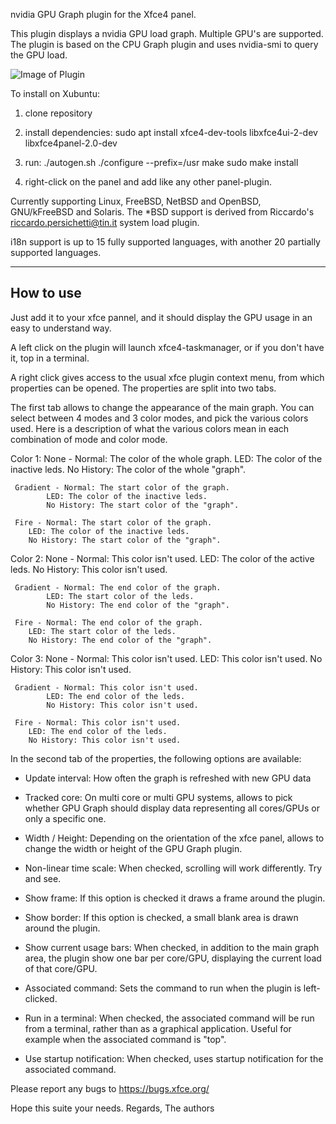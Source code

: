 nvidia GPU Graph plugin for the Xfce4 panel.

This plugin displays a nvidia GPU load graph. Multiple GPU's are supported. The plugin is based on the CPU Graph plugin and uses nvidia-smi to query the GPU load.

![Image of Plugin](https://www.emwesoft.com/images/gpugraph.png)

To install on Xubuntu:
1. clone repository

2. install dependencies:
    sudo apt install xfce4-dev-tools libxfce4ui-2-dev libxfce4panel-2.0-dev
    
3. run:
    ./autogen.sh
    ./configure --prefix=/usr
    make
    sudo make install
    
4. right-click on the panel and add like any other panel-plugin.




Currently supporting Linux, FreeBSD, NetBSD and OpenBSD, GNU/kFreeBSD and
Solaris. The *BSD support is derived from Riccardo's
<riccardo.persichetti@tin.it> system load plugin.

i18n support is up to 15 fully supported languages, with another 20 partially
supported languages.

--------
How to use
----
Just add it to your xfce pannel, and it should display the GPU usage in an easy
to understand way.

A left click on the plugin will launch xfce4-taskmanager, or if you don't have
it, top in a terminal.

A right click gives access to the usual xfce plugin context menu, from which
properties can be opened. The properties are split into two tabs.

The first tab allows to change the appearance of the main graph. You can select
between 4 modes and 3 color modes, and pick the various colors used. Here is a
description of what the various colors mean in each combination of mode and
color mode.

Color 1: None - Normal: The color of the whole graph.
		LED: The color of the inactive leds.
		No History: The color of the whole "graph".
		
	 Gradient - Normal: The start color of the graph.
		    LED: The color of the inactive leds.
		    No History: The start color of the "graph".
	 
	 Fire - Normal: The start color of the graph.
		LED: The color of the inactive leds.
		No History: The start color of the "graph".

Color 2: None - Normal: This color isn't used.
		LED: The color of the active leds.
		No History: This color isn't used.
	 
	 Gradient - Normal: The end color of the graph.
		    LED: The start color of the leds.
		    No History: The end color of the "graph".

	 Fire - Normal: The end color of the graph.
		LED: The start color of the leds.
		No History: The end color of the "graph".

Color 3: None - Normal: This color isn't used.
		LED: This color isn't used.
		No History: This color isn't used.

	 Gradient - Normal: This color isn't used.
		    LED: The end color of the leds.
		    No History: This color isn't used.

	 Fire - Normal: This color isn't used.
		LED: The end color of the leds.
		No History: This color isn't used.

In the second tab of the properties, the following options are available:

* Update interval: How often the graph is refreshed with new GPU data

* Tracked core: On multi core or multi GPU systems, allows to pick whether GPU
		Graph should display data representing all cores/GPUs or only a
                specific one.

* Width / Height: Depending on the orientation of the xfce panel, allows to
                  change the width or height of the GPU Graph plugin.

* Non-linear time scale: When checked, scrolling will work differently.  Try
                         and see.

* Show frame: If this option is checked it draws a frame around the plugin.

* Show border: If this option is checked, a small blank area is drawn around
               the plugin.

* Show current usage bars: When checked, in addition to the main graph area,
			   the plugin show one bar per core/GPU, displaying the
                           current load of that core/GPU.

* Associated command: Sets the command to run when the plugin is left-clicked.

* Run in a terminal: When checked, the associated command will be run from a
                     terminal, rather than as a graphical application. Useful
                     for example when the associated command is "top".

* Use startup notification: When checked, uses startup notification for the
                            associated command.

Please report any bugs to https://bugs.xfce.org/

Hope this suite your needs.
Regards,
	The authors
